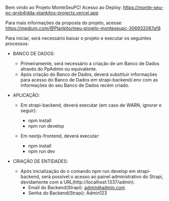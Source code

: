 Bem vindo ao Projeto MonteSeuPC!
Acesso ao Deploy: https://monte-seu-pc-qrxb4jdda-plankitos-projects.vercel.app

Para mais informações da proposta do projeto, acesse: https://medium.com/@Plankito/meu-projeto-monteseupc-306932087af8

Para iniciar, será necessário baixar o projeto e executar os seguintes processos:

- BANCO DE DADOS:
  - Primeiramente, será necessário a criação de um Banco de Dados através do PpAdmin ou equivalente.
  - Após criação do Banco de Dados, deverá substituir informações para acesso do Banco de Dados em strapi-backend/.env com as informações do seu Banco de Dados recém criado.


- APLICAÇÃO:
  - Em strapi-backend, deverá executar (em caso de WARN, ignorar e seguir):
    - npm install
    - npm run develop

  - Em nextjs-frontend, deverá executar:
    - npm install
    - npm run dev

- CRIAÇÃO DE ENTIDADES:
  - Após inicialização do o comando npm run develop em strapi-backend, será possível o acesso ao painel administrativo do Strapi, devidamente com a URL(http://localhost:1337/admin).
    - Email do Backend(Strapi): admin@admin.com
    - Senha do Backend(Strapi): Admin123